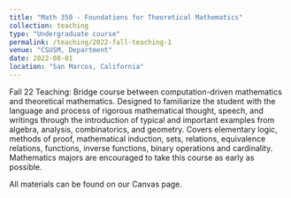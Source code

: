 ```yaml
---
title: "Math 350 - Foundations for Theoretical Mathematics"
collection: teaching
type: "Undergraduate course"
permalink: /teaching/2022-fall-teaching-1
venue: "CSUSM, Department"
date: 2022-08-01
location: "San Marcos, California"
---
```


Fall 22 Teaching: Bridge course between computation-driven mathematics and theoretical mathematics.  Designed to familiarize the student with the language and process of rigorous mathematical thought, speech, and writings through the introduction of typical and important examples from algebra, analysis, combinatorics, and geometry.  Covers elementary logic, methods of proof, mathematical induction, sets, relations, equivalence relations, functions, inverse functions, binary operations and cardinality.   Mathematics majors are encouraged to take this course as early as possible.

All materials can be found on our Canvas page. 

